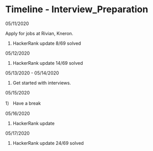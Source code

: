 # Timeline - Interview_Preparation
05/11/2020

Apply for jobs at Rivian, Kneron.

1) HackerRank update 8/69 solved

05/12/2020

1) HackerRank update 14/69 solved

05/13/2020 - 05/14/2020

1) Get started with interviews. 

05/15/2020

1） Have a break

05/16/2020

1) HackerRank update 

05/17/2020

1) HackerRank update 24/69 solved
